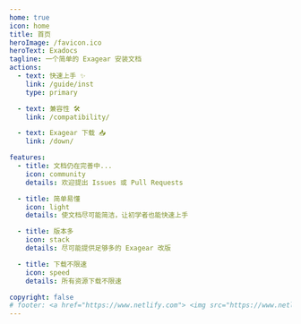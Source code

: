 ```yaml
---
home: true
icon: home
title: 首页
heroImage: /favicon.ico
heroText: Exadocs
tagline: 一个简单的 Exagear 安装文档
actions:
  - text: 快速上手 ✨
    link: /guide/inst
    type: primary

  - text: 兼容性 🛠️
    link: /compatibility/

  - text: Exagear 下载 📥
    link: /down/

features:
  - title: 文档仍在完善中...
    icon: community
    details: 欢迎提出 Issues 或 Pull Requests

  - title: 简单易懂
    icon: light
    details: 使文档尽可能简洁，让初学者也能快速上手

  - title: 版本多
    icon: stack
    details: 尽可能提供足够多的 Exagear 改版

  - title: 下载不限速
    icon: speed
    details: 所有资源下载不限速

copyright: false
# footer: <a href="https://www.netlify.com"> <img src="https://www.netlify.com/v3/img/components/netlify-color-bg.svg" alt="Deploys by Netlify" /> </a> <div>MIT Licensed | Copyright © 2022 MrLiu646</div>
---
```

